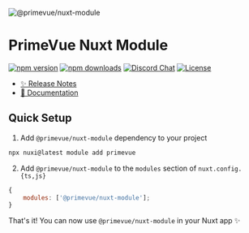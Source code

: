 ![@primevue/nuxt-module](https://github.com/primefaces/primevue-nuxt-module/assets/11868120/c35e1180-573f-4650-bbe9-0c79bff71f05)

# PrimeVue Nuxt Module

[![npm version][npm-version-src]][npm-version-href]
[![npm downloads][npm-downloads-src]][npm-downloads-href]
[![Discord Chat][discord-src]](discord-href)
[![License][license-src]][license-href]

- [✨ Release Notes](https://github.com/primefaces/primevue/packages/nuxt-module/blob/main/CHANGELOG.md#changelog)
- [📖 Documentation](https://primevue.org/nuxt/)

## Quick Setup

1. Add `@primevue/nuxt-module` dependency to your project

```bash
npx nuxi@latest module add primevue
```

2. Add `@primevue/nuxt-module` to the `modules` section of `nuxt.config.{ts,js}`

```js
{
    modules: ['@primevue/nuxt-module'];
}
```

That's it! You can now use `@primevue/nuxt-module` in your Nuxt app ✨

<!-- Badges -->

[npm-version-src]: https://img.shields.io/npm/v/@primevue/nuxt-module/latest.svg?color
[npm-version-href]: https://npmjs.com/package/@primevue/nuxt-module
[npm-downloads-src]: https://img.shields.io/npm/dm/@primevue/nuxt-module
[npm-downloads-href]: https://npmjs.com/package/@primevue/nuxt-module
[discord-src]: https://img.shields.io/discord/557940238991753223.svg?colorB=7289da&label=chat&logo=discord
[license-src]: https://img.shields.io/npm/l/@primevue/nuxt-module.svg?style=flat&colorB=yellow
[license-href]: https://npmjs.com/package/@primevue/nuxt-module
